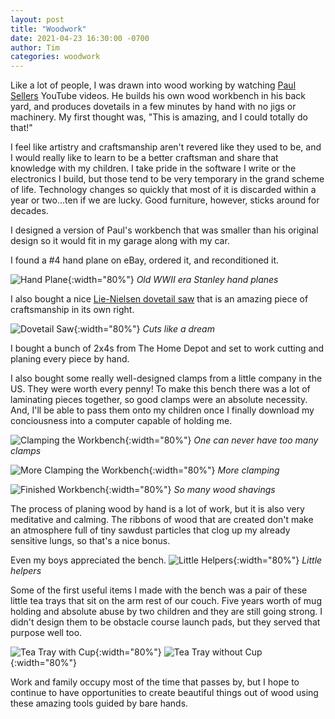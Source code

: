 ```yaml
---
layout: post
title: "Woodwork"
date: 2021-04-23 16:30:00 -0700
author: Tim
categories: woodwork
---
```


Like a lot of people, I was drawn into wood working by watching [Paul Sellers](https://paulsellers.com/)
YouTube videos. He builds his own wood workbench in his back yard, and
produces dovetails in a few minutes by hand with no jigs or machinery. My first
thought was, "This is amazing, and I could totally do that!"

I feel like artistry and craftsmanship aren't revered like they used to be, and I
would really like to learn to be a better craftsman and share that knowledge
with my children. I take pride in the software I write or the electronics I
build, but those tend to be very temporary in the grand scheme of life.
Technology changes so quickly that most of it is discarded within a year or
two...ten if we are lucky. Good furniture, however, sticks around for decades.

I designed a version of Paul's workbench that was smaller than his original
design so it would fit in my garage along with my car.

I found a #4 hand plane on eBay, ordered it, and reconditioned it.

![Hand Plane](/assets/hand_plane.png){:width="80%"}
_Old WWII era Stanley hand planes_

I also bought a nice [Lie-Nielsen dovetail saw](https://www.lie-nielsen.com/products/dovetail-saws-dovetail-saw)
that is an amazing piece of craftsmanship in its own right.

![Dovetail Saw](/assets/dovetail-saw-maple.png){:width="80%"}
_Cuts like a dream_

I bought a bunch of 2x4s from The Home Depot and set to work cutting and
planing every piece by hand.

I also bought some really well-designed clamps from a little company in the US.
They were worth every penny! To make this bench there was a lot of laminating
pieces together, so good clamps were an absolute necessity. And, I'll be
able to pass them onto my children once I finally download my conciousness into
a computer capable of holding me.

![Clamping the Workbench](/assets/clamping_1.jpeg){:width="80%"}
_One can never have too many clamps_

![More Clamping the Workbench](/assets/clamping_2.jpeg){:width="80%"}
_More clamping_

![Finished Workbench](/assets/finished.jpeg){:width="80%"}
_So many wood shavings_

The process of planing wood by hand is a lot of work, but it is also very
meditative and calming. The ribbons of wood that are created don't make an
atmosphere full of tiny sawdust particles that clog up my already sensitive
lungs, so that's a nice bonus.

Even my boys appreciated the bench.
![Little Helpers](/assets/wood_work_helpers.jpeg){:width="80%"}
_Little helpers_

Some of the first useful items I made with the bench was a pair of these little
tea trays that sit on the arm rest of our couch. Five years worth of mug
holding and absolute abuse by two children and they are still going strong. I
didn't design them to be obstacle course launch pads, but they served that
purpose well too.

![Tea Tray with Cup](/assets/dovetail_tea_tray_1.png){:width="80%"}
![Tea Tray without Cup](/assets/dovetail_tea_tray_2.png){:width="80%"}

Work and family occupy most of the time that passes by, but I hope to continue
to have opportunities to create beautiful things out of wood using these
amazing tools guided by bare hands.
